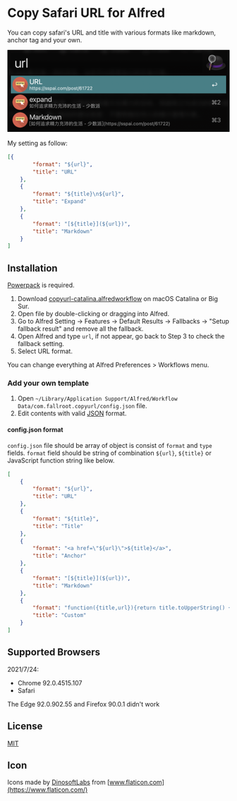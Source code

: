 # Copy Safari URL for Alfred

You can copy safari's URL and title with various formats like markdown, anchor tag and your own.

![screenshot](https://github.com/mrbelieve128/copy-url-for-alfred/raw/master/misc/screenshot.png)

My setting as follow:
```json
[{
        "format": "${url}",
        "title": "URL"
    },
    {
        "format": "${title}\n${url}",
        "title": "Expand"
    },
    {
        "format": "[${title}](${url})",
        "title": "Markdown"
    }
]
```

## Installation

[Powerpack](https://www.alfredapp.com/powerpack/) is required.

1. Download [copyurl-catalina.alfredworkflow](https://github.com/mrbelieve128/copy-url-for-alfred/raw/master/build/copy-url.alfredworkflow) on macOS Catalina or Big Sur. 
2. Open file by double-clicking or dragging into Alfred.
3. Go to Alfred Setting -> Features -> Default Results -> Fallbacks -> "Setup fallback result" and remove all the fallback.
4. Open Alfred and type `url`, if not appear, go back to Step 3 to check the fallback setting.
5. Select URL format.

You can change everything at Alfred Preferences > Workflows menu.


### Add your own template

1. Open `~/Library/Application Support/Alfred/Workflow Data/com.fallroot.copyurl/config.json` file.
2. Edit contents with valid [JSON](http://www.json.org/) format.

#### config.json format

`config.json` file should be array of object is consist of `format` and `type` fields.
`format` field should be string of combination `${url}`, `${title}` or JavaScript function string like below.

```json
[
    {
        "format": "${url}",
        "title": "URL"
    },
    {
        "format": "${title}",
        "title": "Title"
    },
    {
        "format": "<a href=\"${url}\">${title}</a>",
        "title": "Anchor"
    },
    {
        "format": "[${title}](${url})",
        "title": "Markdown"
    },
    {
        "format": "function({title,url}){return title.toUpperString() + '\\n' + url}",
        "title": "Custom"
    }
]
```

## Supported Browsers

2021/7/24: 
- Chrome 92.0.4515.107
- Safari

The Edge 92.0.902.55 and Firefox 90.0.1 didn't work

## License

[MIT](https://github.com/mrbelieve128/copy-url-for-alfred/blob/master/LICENSE)

## Icon

Icons made by [DinosoftLabs](https://www.flaticon.com/authors/dinosoftlabs) from [www.flaticon.com](https://www.flaticon.com/)
